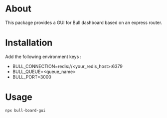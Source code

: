 # About
This package provides a GUI for Bull dashboard based on an express router.

# Installation
Add the following environment keys : 
- BULL_CONNECTION=redis://<your_redis_host>:6379
- BULL_QUEUE=<queue_name>
- BULL_PORT=3000

# Usage
```npx bull-board-gui```